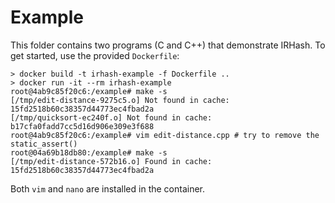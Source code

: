 # Example

This folder contains two programs (C and C++) that demonstrate IRHash.
To get started, use the provided `Dockerfile`:

```terminal
> docker build -t irhash-example -f Dockerfile ..
> docker run -it --rm irhash-example
root@4ab9c85f20c6:/example# make -s
[/tmp/edit-distance-9275c5.o] Not found in cache: 15fd2518b60c38357d44773ec4fbad2a
[/tmp/quicksort-ec240f.o] Not found in cache: b17cfa0fadd7cc5d16d906e309e3f688
root@4ab9c85f20c6:/example# vim edit-distance.cpp # try to remove the static_assert()
root@04a69b18db80:/example# make -s
[/tmp/edit-distance-572b16.o] Found in cache: 15fd2518b60c38357d44773ec4fbad2a
```

Both `vim` and `nano` are installed in the container.
